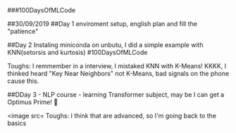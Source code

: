 
###100DaysOfMLCode

##30/09/2019
##Day 1 
enviroment setup, english plan and fill the "patience"

##Day 2
Instaling miniconda on unbutu, I did a simple example with KNN(setorsis and kurtosis)
#100DaysOfMLCode

Toughs: I remmember in a interview, I mistaked KNN with K-Means! KKKK, I thinked heard "Key Near Neighbors" not K-Means, bad signals on the 
phone cause this.

##DDay 3 - NLP course - learning Transformer subject, may be I can get a Optimus Prime! 👾

<image src=
Toughs: I think that are advanced, so I'm going back to the basics


